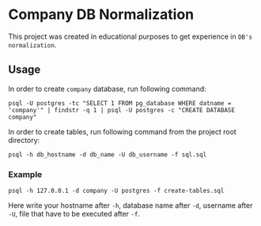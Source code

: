 # Company DB Normalization

This project was created in educational purposes to get experience in `DB's normalization`.

## Usage

In order to create `company` database, run following command:

```
psql -U postgres -tc "SELECT 1 FROM pg_database WHERE datname = 'company'" | findstr -q 1 | psql -U postgres -c "CREATE DATABASE company"
```

In order to create tables, run following command from the project root directory:

```
psql -h db_hostname -d db_name -U db_username -f sql.sql
```

### Example

```
psql -h 127.0.0.1 -d company -U postgres -f create-tables.sql
```

Here write your hostname after `-h`, database name after `-d`, username after `-U`, file that have to be executed after `-f`.
